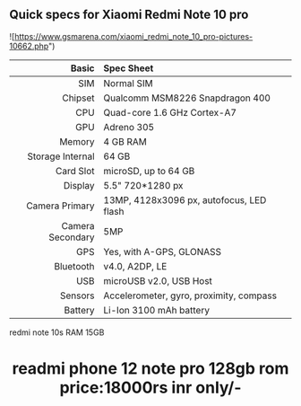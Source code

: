 Quick specs for Xiaomi Redmi Note 10 pro
---------------------------------------

![https://www.gsmarena.com/xiaomi_redmi_note_10_pro-pictures-10662.php")

Basic   | Spec Sheet
-------:|:-------------------------
SIM | Normal SIM
Chipset	| Qualcomm MSM8226 Snapdragon 400
CPU     | Quad-core 1.6 GHz Cortex-A7
GPU     | Adreno 305
Memory  | 4 GB RAM 
Storage Internal | 64 GB
Card Slot | microSD, up to 64 GB
Display | 5.5" 720*1280 px
Camera Primary  | 13MP, 4128x3096 px, autofocus, LED flash
Camera Secondary | 5MP
GPS | Yes, with A-GPS, GLONASS
Bluetooth | v4.0, A2DP, LE
USB | microUSB v2.0, USB Host
Sensors | Accelerometer, gyro, proximity, compass
Battery | Li-Ion 3100 mAh battery
redmi note 10s RAM 15GB
<html>
<center><h1>readmi phone 12 note pro 128gb rom price:18000rs inr only/-</h1></center>
</html>
